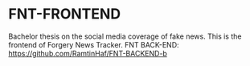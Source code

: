# FNT-FRONTEND
Bachelor thesis on the social media coverage of fake news.
This is the frontend of Forgery News Tracker.
FNT BACK-END: https://github.com/RamtinHaf/FNT-BACKEND-b
